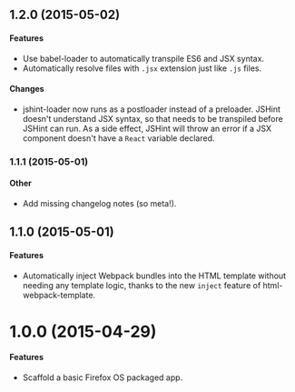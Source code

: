 ## 1.2.0 (2015-05-02)

#### Features

- Use babel-loader to automatically transpile ES6 and JSX syntax.
- Automatically resolve files with `.jsx` extension just like `.js` files.

#### Changes

- jshint-loader now runs as a postloader instead of a preloader. JSHint doesn't understand JSX syntax, so that needs to be transpiled before JSHint can run. As a side effect, JSHint will throw an error if a JSX component doesn't have a `React` variable declared.

### 1.1.1 (2015-05-01)

#### Other

- Add missing changelog notes (so meta!).

## 1.1.0 (2015-05-01)

#### Features

- Automatically inject Webpack bundles into the HTML template without needing any template logic, thanks to the new `inject` feature of html-webpack-template.

# 1.0.0 (2015-04-29)

#### Features

- Scaffold a basic Firefox OS packaged app.
